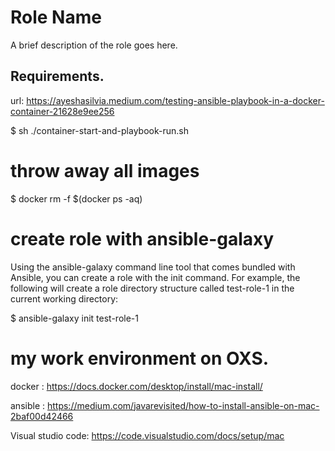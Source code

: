 # Role Name

A brief description of the role goes here.

## Requirements.

url: https://ayeshasilvia.medium.com/testing-ansible-playbook-in-a-docker-container-21628e9ee256

$ sh ./container-start-and-playbook-run.sh

# throw away all images

$ docker rm -f $(docker ps -aq)

# create role with ansible-galaxy

Using the ansible-galaxy command line tool that comes bundled with Ansible, you can create a role with the init command. For example, the following will create a role directory structure called test-role-1 in the current working directory:

$ ansible-galaxy init test-role-1

# my work environment on OXS.

docker : https://docs.docker.com/desktop/install/mac-install/

ansible : https://medium.com/javarevisited/how-to-install-ansible-on-mac-2baf00d42466

Visual studio code: https://code.visualstudio.com/docs/setup/mac
